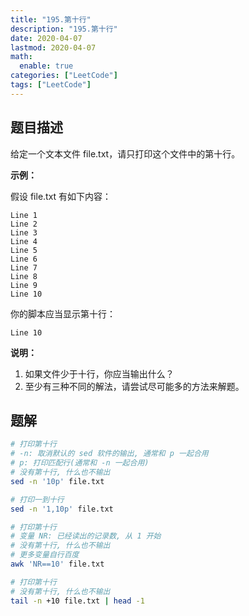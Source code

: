```yaml
---
title: "195.第十行"
description: "195.第十行"
date: 2020-04-07
lastmod: 2020-04-07
math:
  enable: true
categories: ["LeetCode"]
tags: ["LeetCode"]
---
```




## 题目描述

给定一个文本文件 file.txt，请只打印这个文件中的第十行。

**示例：**

假设 file.txt 有如下内容：

```
Line 1
Line 2
Line 3
Line 4
Line 5
Line 6
Line 7
Line 8
Line 9
Line 10
```

你的脚本应当显示第十行：

```
Line 10
```

**说明：**

1. 如果文件少于十行，你应当输出什么？
2. 至少有三种不同的解法，请尝试尽可能多的方法来解题。



## 题解

```bash
# 打印第十行
# -n: 取消默认的 sed 软件的输出, 通常和 p 一起合用
# p: 打印匹配行(通常和 -n 一起合用)
# 没有第十行, 什么也不输出
sed -n '10p' file.txt

# 打印一到十行
sed -n '1,10p' file.txt

# 打印第十行
# 变量 NR: 已经读出的记录数, 从 1 开始
# 没有第十行, 什么也不输出
# 更多变量自行百度
awk 'NR==10' file.txt

# 打印第十行
# 没有第十行, 什么也不输出
tail -n +10 file.txt | head -1
```

